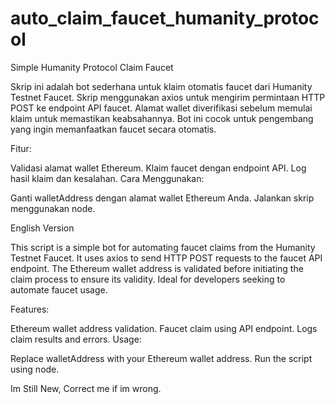 # auto_claim_faucet_humanity_protocol
Simple Humanity Protocol Claim Faucet

Skrip ini adalah bot sederhana untuk klaim otomatis faucet dari Humanity Testnet Faucet. Skrip menggunakan axios untuk mengirim permintaan HTTP POST ke endpoint API faucet. Alamat wallet diverifikasi sebelum memulai klaim untuk memastikan keabsahannya. Bot ini cocok untuk pengembang yang ingin memanfaatkan faucet secara otomatis.

Fitur:

Validasi alamat wallet Ethereum.
Klaim faucet dengan endpoint API.
Log hasil klaim dan kesalahan.
Cara Menggunakan:

Ganti walletAddress dengan alamat wallet Ethereum Anda.
Jalankan skrip menggunakan node.

English Version

This script is a simple bot for automating faucet claims from the Humanity Testnet Faucet. It uses axios to send HTTP POST requests to the faucet API endpoint. The Ethereum wallet address is validated before initiating the claim process to ensure its validity. Ideal for developers seeking to automate faucet usage.

Features:

Ethereum wallet address validation.
Faucet claim using API endpoint.
Logs claim results and errors.
Usage:

Replace walletAddress with your Ethereum wallet address.
Run the script using node.

Im Still New, Correct me if im wrong.
